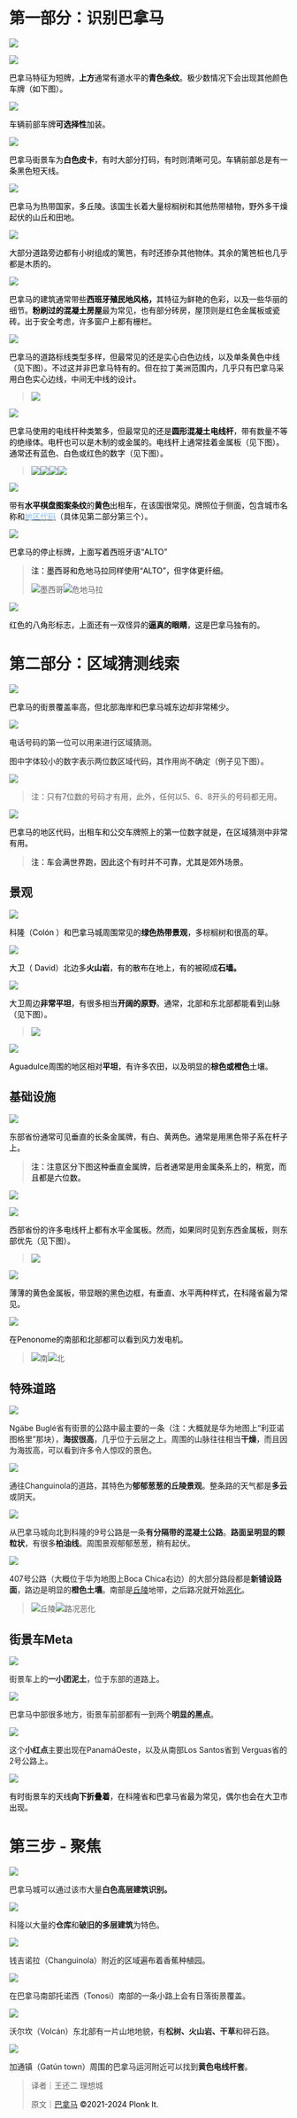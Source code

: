 # 第一部分：识别巴拿马
![](https://cdn.nlark.com/yuque/0/2024/png/35359367/1706503577829-534d2b18-22c3-4c01-bc2d-c54241b6a907.png)

![](https://cdn.nlark.com/yuque/0/2024/png/35359367/1706503583930-3c3a8ab3-49d8-4e8e-9c7c-b591bad8dd01.png)

<font style="color:rgb(0, 0, 0);">巴拿马特征为短牌，</font>**<font style="color:rgb(0, 0, 0);">上方</font>**<font style="color:rgb(0, 0, 0);">通常有道水平的</font>**<font style="color:rgb(0, 0, 0);">青色条纹</font>**<font style="color:rgb(0, 0, 0);">。极少数情况下会出现其他颜色车牌（如下图）。</font>

![](https://cdn.nlark.com/yuque/0/2024/png/35359367/1706503787454-a562117e-ded8-4106-9a06-921e1da631d0.png)<font style="color:rgb(0, 0, 0);"></font>

<font style="color:rgb(0, 0, 0);">车辆前部车牌</font>**<font style="color:rgb(0, 0, 0);">可选择性</font>**<font style="color:rgb(0, 0, 0);">加装。</font>

![](https://cdn.nlark.com/yuque/0/2024/png/35359367/1706503583438-5965e0d5-679c-403a-92e0-0cdc220e58be.png)

<font style="color:rgb(0, 0, 0);">巴拿马街景车为</font>**<font style="color:rgb(0, 0, 0);">白色皮卡</font>**<font style="color:rgb(0, 0, 0);">，有时大部分打码，有时则清晰可见。车辆前部总是有一条黑色短天线。</font>

![](https://cdn.nlark.com/yuque/0/2024/png/35359367/1706503586240-0a14175b-59c2-4ac4-b8b6-69cacb54dc12.png)

<font style="color:rgb(0, 0, 0);">巴拿马为热带国家，多丘陵。该国生长着大量棕榈树和其他热带植物，野外多干燥起伏的山丘和田地。</font>

![](https://cdn.nlark.com/yuque/0/2024/png/35359367/1706503588244-bcce8d49-2882-4dd3-ac34-562091dc7051.png)

<font style="color:rgb(0, 0, 0);">大部分道路旁边都有小树组成的篱笆，有时还掺杂其他物体。其余的篱笆桩也几乎都是木质的。</font>

![](https://cdn.nlark.com/yuque/0/2024/png/35359367/1706503586678-5ab5b52d-9559-4c7a-bebf-5843934a12ca.png)

<font style="color:rgb(0, 0, 0);">巴拿马的建筑通常带些</font>**<font style="color:rgb(0, 0, 0);">西班牙殖民地风格，</font>**<font style="color:rgb(0, 0, 0);">其特征为鲜艳的色彩，以及一些华丽的细节。</font>**<font style="color:rgb(0, 0, 0);">粉刷过的混凝土房屋</font>**<font style="color:rgb(0, 0, 0);">最为常见，也有部分砖房，屋顶则是红色金属板或瓷砖。出于安全考虑，许多窗户上都有栅栏。</font>

![](https://cdn.nlark.com/yuque/0/2024/png/35359367/1706503589011-9dc686cf-fca4-410d-93dc-a16c1a27b650.png)

<font style="color:rgb(0, 0, 0);">巴拿马的道路标线类型多样，但最常见的还是实心白色边线，以及单条黄色中线（见下图）。不过这并非巴拿马特有的。但在拉丁美洲范围内，几乎只有巴拿马采用白色实心边线，中间无中线的设计。</font>

> ![](https://cdn.nlark.com/yuque/0/2024/png/35359367/1706505362752-975434df-9763-4b86-851b-7ed0df94eb76.png)
>

![](https://cdn.nlark.com/yuque/0/2024/png/35359367/1706503588468-5e508e0e-6b51-4be0-a5f9-248a0ea81fec.png)

<font style="color:rgb(0, 0, 0);">巴拿马使用的电线杆种类繁多，但最常见的还是</font>**<font style="color:rgb(0, 0, 0);">圆形混凝土电线杆</font>**<font style="color:rgb(0, 0, 0);">，带有数量不等的绝缘体。电杆也可以是木制的或金属的。电线杆上通常挂着金属板（见下图）。通常还有蓝色、白色或红色的数字（见下图）。</font>

> ![](https://cdn.nlark.com/yuque/0/2024/png/35359367/1706505649234-c7372844-a7d0-4d3d-9c70-0d8c660559d8.png)![](https://cdn.nlark.com/yuque/0/2024/png/35359367/1706505666205-ccf2a541-1333-4e89-b16b-96120bc04394.png)![](https://cdn.nlark.com/yuque/0/2024/png/35359367/1706505686299-0b728280-1428-46d5-8b1b-9e3c1010f5af.png)![](https://cdn.nlark.com/yuque/0/2024/png/35359367/1706505718674-c6a094a2-932f-4485-b7de-fb52bdd4c80c.png)
>

![](https://cdn.nlark.com/yuque/0/2024/png/35359367/1706503590257-c6dea93c-ed7b-499a-bf40-fcba5263e385.png)

<font style="color:rgb(0, 0, 0);">带有</font>**<font style="color:rgb(0, 0, 0);">水平棋盘图案条纹</font>**<font style="color:rgb(0, 0, 0);">的</font>**<font style="color:rgb(0, 0, 0);">黄色</font>**<font style="color:rgb(0, 0, 0);">出租车，在该国很常见。牌照位于侧面，包含城市名称和</font>[<font style="color:#81BBF8;">地区代码</font>](https://images.squarespace-cdn.com/content/v1/60f6054f4e76b03092956de8/c915dd54-dd5b-42c8-a69d-9b11fcc48a37/14.png)<font style="color:rgb(0, 0, 0);">（具体见第二部分第三个）。</font>

![](https://cdn.nlark.com/yuque/0/2024/png/35359367/1706503589891-a329170a-4e3f-43cb-b0bd-66f8da68408e.png)

<font style="color:rgb(0, 0, 0);">巴拿马的停止标牌，上面写着西班牙语“ALTO”</font>

> <font style="color:rgb(0, 0, 0);">注：墨西哥和危地马拉同样使用“ALTO”，但字体更纤细。</font>
>
> ![墨西哥](https://cdn.nlark.com/yuque/0/2024/png/35359367/1706506792906-19f03160-9632-4f8b-b529-9f6b20792d20.png)![危地马拉](https://cdn.nlark.com/yuque/0/2024/png/35359367/1706506811526-71fd3b02-28a3-4c8b-82de-586e31418d62.png)
>

![](https://cdn.nlark.com/yuque/0/2024/png/35359367/1706503595333-63f398a8-e4ce-4795-8139-dcfff78fa65f.png)

<font style="color:rgb(0, 0, 0);">红色的八角形标志，上面还有一双怪异的</font>**<font style="color:rgb(0, 0, 0);">逼真的眼睛</font>**<font style="color:rgb(0, 0, 0);">，这是巴拿马独有的。</font>

# 第二部分：区域猜测线索
![](https://cdn.nlark.com/yuque/0/2024/png/35359367/1706503592582-d70b0910-429e-4608-ab68-3e691988f794.png)

<font style="color:rgb(0, 0, 0);">巴拿马的街景覆盖率高，但北部海岸和巴拿马城东边却非常稀少。</font>

![](https://cdn.nlark.com/yuque/0/2024/png/35359367/1706503591293-418514b5-0ce3-4b04-a680-2ff950a5601c.png)

电话号码的第一位可以用来进行区域猜测。

图中字体较小的数字表示两位数区域代码，其作用尚不确定（例子见下图）。

![](https://cdn.nlark.com/yuque/0/2024/png/35359367/1706507284905-2ea1ec88-0f44-4641-94f2-ec9e2f4e9fcb.png)

> 注：只有7位数的号码才有用，此外，任何以5、6、8开头的号码都无用。
>

![](https://cdn.nlark.com/yuque/0/2024/png/35359367/1706503591982-a6d3daeb-494b-4f20-b599-dc4d8e320e6d.png)

<font style="color:rgb(0, 0, 0);">巴拿马的地区代码，出租车和公交车牌照上的第一位数字就是，在区域猜测中非常有用。</font>

> <font style="color:#000000;">注：车会满世界跑，因此这个有时并不可靠，尤其是郊外场景。</font>
>

## 景观
![](https://cdn.nlark.com/yuque/0/2024/png/35359367/1706503597468-05875093-32cc-45d3-a276-37481e6cf4f9.png)

<font style="color:rgb(0, 0, 0);">科隆（Colón ）和巴拿马城周围常见的</font>**<font style="color:rgb(0, 0, 0);">绿色热带景观</font>**<font style="color:rgb(0, 0, 0);">，多棕榈树和很高的草。</font>

![](https://cdn.nlark.com/yuque/0/2024/png/35359367/1706503597552-69aca09d-06b5-43b7-85b6-5c6e36f8e06e.png)

<font style="color:rgb(0, 0, 0);">大卫（ David）北边多</font>**<font style="color:rgb(0, 0, 0);">火山岩</font>**<font style="color:rgb(0, 0, 0);">，有的散布在地上，有的被砌成</font>**<font style="color:rgb(0, 0, 0);">石墙。</font>**

![](https://cdn.nlark.com/yuque/0/2024/png/35359367/1706503597024-0d845d58-3b4a-479b-9950-c11c8a6d87c3.png)

<font style="color:rgb(0, 0, 0);">大卫周边</font>**<font style="color:rgb(0, 0, 0);">非常平坦</font>**<font style="color:rgb(0, 0, 0);">，有很多相当</font>**<font style="color:rgb(0, 0, 0);">开阔的原野</font>**<font style="color:rgb(0, 0, 0);">。通常，北部和东北部都能看到山脉（见下图）。</font>

> ![](https://cdn.nlark.com/yuque/0/2024/png/35359367/1706508122549-5874338a-9cb0-4b61-8a9e-5cba5f6ed4a4.png)
>

![](https://cdn.nlark.com/yuque/0/2024/png/35359367/1706503597426-5d89aaa2-bdb7-4604-afd7-c18b72a2ec10.png)

<font style="color:rgb(0, 0, 0);">Aguadulce周围的地区相对</font>**<font style="color:rgb(0, 0, 0);">平坦</font>**<font style="color:rgb(0, 0, 0);">，有许多农田，以及明显的</font>**<font style="color:rgb(0, 0, 0);">棕色或橙色</font>**<font style="color:rgb(0, 0, 0);">土壤。</font>

## 基础设施
![](https://cdn.nlark.com/yuque/0/2024/png/35359367/1706503598271-04f4fa82-de27-4ca8-b2a6-d3e657afa8e4.png)

<font style="color:rgb(0, 0, 0);">东部省份通常可见垂直的长条金属牌，有白、黄两色。通常是用黑色带子系在杆子上。</font>

> <font style="color:rgb(0, 0, 0);">注：注意区分下图这种垂直金属牌，后者通常是用金属条系上的，稍宽，而且都是六位数。</font>
>

![](https://cdn.nlark.com/yuque/0/2024/png/35359367/1706508464414-c8a289c5-c9d6-4bc5-a3cd-5f318e3787a0.png)

![](https://cdn.nlark.com/yuque/0/2024/png/35359367/1706503599709-da441fbf-d95d-419c-b6f8-17af7b69a3d8.png)

<font style="color:rgb(0, 0, 0);">西部省份的许多电线杆上都有水平金属板。然而，如果同时见到东西金属板，则东部优先（见下图）。</font>

> ![](https://cdn.nlark.com/yuque/0/2024/png/35359367/1706508637107-9766ad7e-16d1-4518-a434-2f9d12c6bc8c.png)
>

![](https://cdn.nlark.com/yuque/0/2024/png/35359367/1706503599830-7de07fdd-e885-4067-918d-9f2011344bc9.png)

<font style="color:rgb(0, 0, 0);">薄薄的黄色金属板，带显眼的黑色边框，有垂直、水平两种样式，在科隆省最为常见。</font>

![](https://cdn.nlark.com/yuque/0/2024/png/35359367/1706503600582-2908443e-01c2-4de6-9711-4de283ec46c6.png)

<font style="color:rgb(0, 0, 0);">在Penonome的南部和北部都可以看到风力发电机。</font>

> ![南](https://cdn.nlark.com/yuque/0/2024/png/35359367/1706508924983-da694025-33d1-4cb1-ac94-e5700c96e0e8.png)![北](https://cdn.nlark.com/yuque/0/2024/png/35359367/1706508936420-a1e6f2bc-0a0e-4943-b910-e232233f2c69.png)
>

## 特殊道路
![](https://cdn.nlark.com/yuque/0/2024/png/35359367/1706509000199-5b527e2d-41ca-46df-b4d1-7d5a0a7895a8.png)

Ngäbe Buglé省有街景的公路中最主要的一条（注：大概就是华为地图上“利亚诺图格里”那块），**海拔很高**，几乎位于云层之上。周围的山脉往往相当**干燥**，而且因为海拔高，可以看到许多令人惊叹的景色。

![](https://cdn.nlark.com/yuque/0/2024/png/35359367/1706509001033-d09ed7a7-f66e-44ab-b844-75d3c52c054f.png)

通往Changuinola的道路，其特色为**郁郁葱葱的丘陵景观**。整条路的天气都是**多云**或阴天。

![](https://cdn.nlark.com/yuque/0/2024/png/35359367/1706509001395-8b347472-b55e-4f34-9355-16163ac62050.png)

从巴拿马城向北到科隆的9号公路是一条**有分隔带的混凝土公路**。**路面呈明显的颗粒状**，有很多**柏油线**。周围景观郁郁葱葱，稍有起伏。

![](https://cdn.nlark.com/yuque/0/2024/png/35359367/1706509001603-c66a55f4-e256-4318-803f-6aaa5d04a984.png)

407号公路（大概位于华为地图上Boca Chica右边）的大部分路段都是**新铺设路面**，路边是明显的**橙色土壤**。南部是<u>丘陵</u>地带，之后路况就开始<u>恶化</u>。

> ![丘陵](https://cdn.nlark.com/yuque/0/2024/png/35359367/1706509951678-3fcd11ff-a1d6-4ed4-8f75-d1cb55ffbb84.png)![路况恶化](https://cdn.nlark.com/yuque/0/2024/png/35359367/1706510035751-2334180d-aa03-4643-b12a-f7c7755fffc4.png)
>

## 街景车Meta
![](https://cdn.nlark.com/yuque/0/2024/png/35359367/1706509001365-7774b847-72e8-48da-aecd-4a010746c2f6.png)

街景车上的**一小团泥土**，位于东部的道路上。

![](https://cdn.nlark.com/yuque/0/2024/png/35359367/1706509003399-7d62031c-2b14-4789-8ed2-6b87974b1b4f.png)

巴拿马中部很多地方，街景车前部都有一到两个**明显的黑点**。

![](https://cdn.nlark.com/yuque/0/2024/png/35359367/1706509006100-0352c21a-6cc8-4049-a1c8-ab50f9b8cd53.png)

这个**小红点**主要出现在PanamáOeste，以及从南部Los Santos省到 Verguas省的2号公路上。

![](https://cdn.nlark.com/yuque/0/2024/png/35359367/1706509005307-f2fc4202-b57c-4cf7-8b53-a1e35a25e98a.png)

<font style="color:rgb(0, 0, 0);">有时街景车的天线</font>**<font style="color:rgb(0, 0, 0);">向下折叠着</font>**<font style="color:rgb(0, 0, 0);">，在科隆省和巴拿马省最为常见，偶尔也会在大卫市出现。</font>

# 第三步 - 聚焦
![](https://cdn.nlark.com/yuque/0/2024/png/34598262/1706503396053-c0a5d4b9-c9da-4cca-90a3-197ce5f7a082.png)

巴拿马城可以通过该市大量**白色高层建筑识别。**

![](https://cdn.nlark.com/yuque/0/2024/png/34598262/1706503396596-8b946a5a-ba45-4581-86bf-dc04249805f5.png)

科隆以大量的**仓库**和**破旧的多层建筑**为特色。

![](https://cdn.nlark.com/yuque/0/2024/png/34598262/1706503397306-472f11bb-2440-4ac6-83b1-3435c3b25102.png)

钱吉诺拉（Changuinola）附近的区域遍布着香蕉种植园。

![](https://cdn.nlark.com/yuque/0/2024/png/34598262/1706503397821-7e4324b2-e232-4f1b-aa12-70f5b5380b0b.png)

在巴拿马南部托诺西（Tonosi）南部的一条小路上会有日落街景覆盖。

![](https://cdn.nlark.com/yuque/0/2024/png/34598262/1706503398484-9c86bcb3-0928-4724-ab27-727e59fa071e.png)

沃尔坎（Volcán）东北部有一片山地地貌，有**松树、火山岩、干草**和碎石路。

![](https://cdn.nlark.com/yuque/0/2024/png/34598262/1706503399258-268cce56-70fe-46ad-bb5a-ce248916d341.png)

加通镇（Gatún town）周围的巴拿马运河附近可以找到**黄色电线杆套**。



> 译者｜王还二 理想城
>
> 原文｜[巴拿马](https://www.plonkit.net/panama) <font style="color:rgb(0, 0, 0);">©</font><font style="color:rgb(0, 0, 0);">2021-2024 Plonk It.</font>
>

